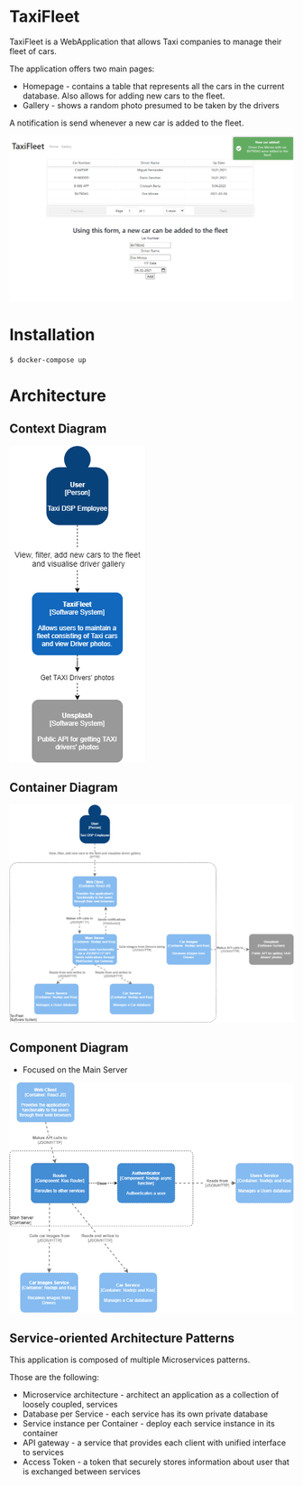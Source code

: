 # TaxiFleet

TaxiFleet is a WebApplication that allows Taxi companies to manage their fleet of cars. 

The application offers two main pages:
- Homepage - contains a table that represents all the cars in the current database. Also allows for adding new cars to the fleet.
- Gallery - shows a random photo presumed to be taken by the drivers

A notification is send whenever a new car is added to the fleet.

![application photo](./App-image.PNG)

# Installation
```
$ docker-compose up
```

# Architecture

## Context Diagram
![Context Diagram](./context-diagram.png)

## Container Diagram
![Container Diagram](./container-diagram.png)

## Component Diagram

- Focused on the Main Server

![Component Diagram](./component-diagram.png)

## Service-oriented Architecture Patterns

This application is composed of multiple Microservices patterns. 

Those are the following:
- Microservice architecture - architect an application as a collection of loosely coupled, services
- Database per Service - each service has its own private database
- Service instance per Container - deploy each service instance in its container
- API gateway - a service that provides each client with unified interface to services
- Access Token - a token that securely stores information about user that is exchanged between services